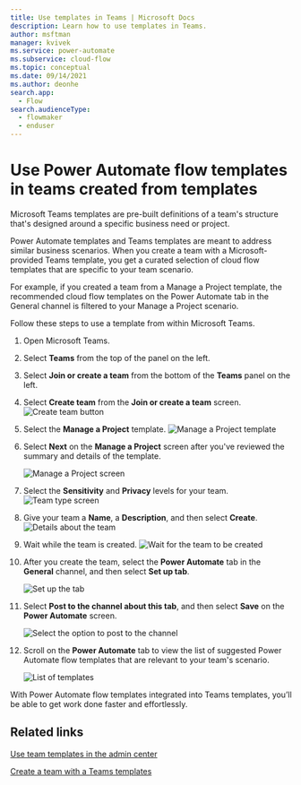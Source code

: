 ```yaml
---
title: Use templates in Teams | Microsoft Docs
description: Learn how to use templates in Teams.
author: msftman
manager: kvivek
ms.service: power-automate
ms.subservice: cloud-flow
ms.topic: conceptual
ms.date: 09/14/2021
ms.author: deonhe
search.app: 
  - Flow
search.audienceType: 
  - flowmaker
  - enduser
---
```


# Use Power Automate flow templates in teams created from templates

Microsoft Teams templates are pre-built definitions of a team's structure that's designed around a specific business need or project.

Power Automate templates and Teams templates are
meant to address similar business scenarios. When you create a team with a Microsoft-provided Teams template, you get a curated selection of cloud flow templates that are specific to your team scenario.

For example, if you created a team from a Manage a Project template, the recommended cloud flow templates on the Power Automate tab in the General channel is filtered to your Manage a Project scenario.

Follow these steps to use a template from within Microsoft Teams.

1. Open Microsoft Teams.
1. Select **Teams** from the top of the panel on the left.
1. Select **Join or create a team** from the bottom of the **Teams** panel on the left.
1. Select **Create team** from the **Join or create a team** screen.
   ![Create team button](../media/teams-templates/create-team.png)
1. Select the **Manage a Project** template.
    ![Manage a Project template](../media/teams-templates/manage-project.png)

1. Select **Next** on the **Manage a Project** screen after you've reviewed the summary and details of the template.

   ![Manage a Project screen](../media/teams-templates/manage-project-screen.png)

1. Select the **Sensitivity** and **Privacy** levels for your team.
   ![Team type screen](../media/teams-templates/sensitivity-privacy.png)

1. Give your team a **Name**, a **Description**, and then select **Create**.
      ![Details about the team](../media/teams-templates/team-details.png)

1. Wait while the team is created.
   ![Wait for the team to be created](../media/teams-templates/wait-creation.png)

1. After you create the team, select the **Power Automate** tab in the **General** channel, and then select **Set up tab**.

   ![Set up the tab](../media/teams-templates/power-automate-tab.png)

1. Select **Post to the channel about this tab**, and then select **Save** on the **Power Automate** screen.

   ![Select the option to post to the channel](../media/teams-templates/post-to-channel.png)

1. Scroll on the **Power Automate** tab to view the list of suggested Power Automate flow templates that are relevant to your team's scenario.

   ![List of templates](../media/teams-templates/power-automate-teams-templates.png)

With Power Automate flow templates integrated into Teams templates, you’ll be able to get work done faster and effortlessly.

## Related links

[Use team templates in the admin center](https://docs.microsoft.com/MicrosoftTeams/get-started-with-teams-templates-in-the-admin-console)

[Create a team with a Teams templates](https://support.microsoft.com/office/create-a-team-with-team-templates-702a2977-e662-4038-bef5-bdf8ee47b17b)
